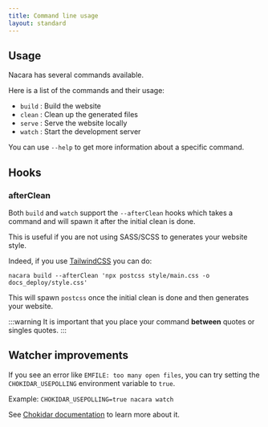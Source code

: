 ```yaml
---
title: Command line usage
layout: standard
---
```


## Usage

Nacara has several commands available.

Here is a list of the commands and their usage:

- `build` : Build the website
- `clean` : Clean up the generated files
- `serve` : Serve the website locally
- `watch` : Start the development server

You can use `--help` to get more information about a specific command.

## Hooks

### afterClean

Both `build` and `watch` support the `--afterClean` hooks which takes a command and will spawn it after the initial clean is done.

This is useful if you are not using SASS/SCSS to generates your website style.

Indeed, if you use [TailwindCSS](https://tailwindcss.com/) you can do:

`nacara build --afterClean 'npx postcss style/main.css -o docs_deploy/style.css'`

This will spawn `postcss` once the initial clean is done and then generates your website.

:::warning
It is important that you place your command **between** quotes or singles quotes.
:::

## Watcher improvements

If you see an error like `EMFILE: too many open files`, you can try setting the `CHOKIDAR_USEPOLLING` environment variable to `true`.

Example: `CHOKIDAR_USEPOLLING=true nacara watch`

See [Chokidar documentation](https://github.com/paulmillr/chokidar#performance) to learn more about it.
